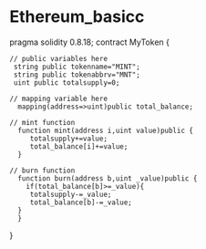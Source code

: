 # Ethereum_basicc

pragma solidity 0.8.18;
contract MyToken {

    // public variables here
     string public tokenname="MINT";
     string public tokenabbrv="MNT";
     uint public totalsupply=0;
     
    // mapping variable here
      mapping(address=>uint)public total_balance;
      
    // mint function
      function mint(address i,uint value)public {
         totalsupply+=value;
         total_balance[i]+=value;
      }
      
    // burn function
      function burn(address b,uint _value)public {
        if(total_balance[b]>=_value){
         totalsupply-=_value;
         total_balance[b]-=_value;
      }
      }
}
